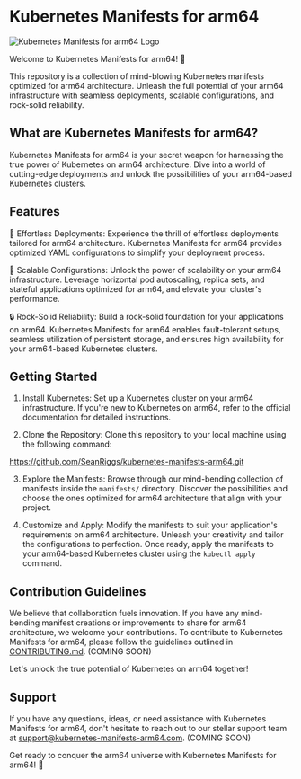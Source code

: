 # Kubernetes Manifests for arm64

![Kubernetes Manifests for arm64 Logo](https://i0.wp.com/www.donaldsimpson.co.uk/wp-content/uploads/sites/6/2019/05/minikube.png?w=344&ssl=1)

Welcome to Kubernetes Manifests for arm64! 🚀

This repository is a collection of mind-blowing Kubernetes manifests optimized for arm64 architecture. Unleash the full potential of your arm64 infrastructure with seamless deployments, scalable configurations, and rock-solid reliability.

## What are Kubernetes Manifests for arm64?

Kubernetes Manifests for arm64 is your secret weapon for harnessing the true power of Kubernetes on arm64 architecture. Dive into a world of cutting-edge deployments and unlock the possibilities of your arm64-based Kubernetes clusters.

## Features

🌟 Effortless Deployments: Experience the thrill of effortless deployments tailored for arm64 architecture. Kubernetes Manifests for arm64 provides optimized YAML configurations to simplify your deployment process.

🚀 Scalable Configurations: Unlock the power of scalability on your arm64 infrastructure. Leverage horizontal pod autoscaling, replica sets, and stateful applications optimized for arm64, and elevate your cluster's performance.

🔒 Rock-Solid Reliability: Build a rock-solid foundation for your applications on arm64. Kubernetes Manifests for arm64 enables fault-tolerant setups, seamless utilization of persistent storage, and ensures high availability for your arm64-based Kubernetes clusters.

## Getting Started

1. Install Kubernetes: Set up a Kubernetes cluster on your arm64 infrastructure. If you're new to Kubernetes on arm64, refer to the official documentation for detailed instructions.

2. Clone the Repository: Clone this repository to your local machine using the following command:

https://github.com/SeanRiggs/kubernetes-manifests-arm64.git

3. Explore the Manifests: Browse through our mind-bending collection of manifests inside the `manifests/` directory. Discover the possibilities and choose the ones optimized for arm64 architecture that align with your project.

4. Customize and Apply: Modify the manifests to suit your application's requirements on arm64 architecture. Unleash your creativity and tailor the configurations to perfection. Once ready, apply the manifests to your arm64-based Kubernetes cluster using the `kubectl apply` command.

## Contribution Guidelines

We believe that collaboration fuels innovation. If you have any mind-bending manifest creations or improvements to share for arm64 architecture, we welcome your contributions. To contribute to Kubernetes Manifests for arm64, please follow the guidelines outlined in [CONTRIBUTING.md](https://github.com/your-username/kubernetes-manifests-arm64/blob/main/CONTRIBUTING.md). (COMING SOON)

Let's unlock the true potential of Kubernetes on arm64 together!

## Support

If you have any questions, ideas, or need assistance with Kubernetes Manifests for arm64, don't hesitate to reach out to our stellar support team at [support@kubernetes-manifests-arm64.com](mailto:support@kubernetes-manifests-arm64.com). (COMING SOON)

Get ready to conquer the arm64 universe with Kubernetes Manifests for arm64! 🎉
